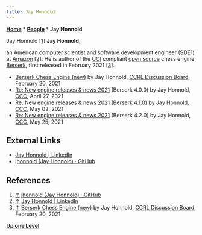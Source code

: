 ```yaml
---
title: Jay Honnold
---
```

**[Home](Home "Home") \* [People](People "People") \* Jay Honnold**



 [](File:JayHonnold.jpg) Jay Honnold <a id="cite-note-1" href="#cite-ref-1">[1]</a> 
**Jay Honnold**,  

an American computer scientist and software development engineer (SDE1) at [Amazon](https://en.wikipedia.org/wiki/Amazon_(company)) <a id="cite-note-2" href="#cite-ref-2">[2]</a>.
He is author of the [UCI](UCI "UCI") compliant [open source](Category:Open_Source "Category:Open Source") chess engine [Berserk](Berserk "Berserk"), first released in February 2021 <a id="cite-note-3" href="#cite-ref-3">[3]</a>.






* [Berserk Chess Engine (new)](http://kirill-kryukov.com/chess/discussion-board/viewtopic.php?f=7&t=12771) by Jay Honnold, [CCRL Discussion Board](Computer_Chess_Forums "Computer Chess Forums"), February 20, 2021
* [Re: New engine releases & news 2021](http://www.talkchess.com/forum3/viewtopic.php?f=2&t=76209&start=291) (Berserk 4.0.0) by Jay Honnold, [CCC](CCC "CCC"), April 27, 2021
* [Re: New engine releases & news 2021](http://www.talkchess.com/forum3/viewtopic.php?f=2&t=76209&start=307) (Berserk 4.1.0) by Jay Honnold, [CCC](CCC "CCC"), May 02, 2021
* [Re: New engine releases & news 2021](http://www.talkchess.com/forum3/viewtopic.php?f=2&t=76209&start=384) (Berserk 4.2.0) by Jay Honnold, [CCC](CCC "CCC"), May 25, 2021


## External Links


* [Jay Honnold | LinkedIn](https://www.linkedin.com/in/jay-honnold-123275140/)
* [jhonnold (Jay Honnold) · GitHub](https://github.com/jhonnold)


## References


1. <a id="cite-ref-1" href="#cite-note-1">↑</a> [jhonnold (Jay Honnold) · GitHub](https://github.com/jhonnold)
2. <a id="cite-ref-2" href="#cite-note-2">↑</a> [Jay Honnold | LinkedIn](https://www.linkedin.com/in/jay-honnold-123275140/)
3. <a id="cite-ref-3" href="#cite-note-3">↑</a> [Berserk Chess Engine (new)](http://kirill-kryukov.com/chess/discussion-board/viewtopic.php?f=7&t=12771) by Jay Honnold, [CCRL Discussion Board](Computer_Chess_Forums "Computer Chess Forums"), February 20, 2021

**[Up one Level](People "People")**







 

